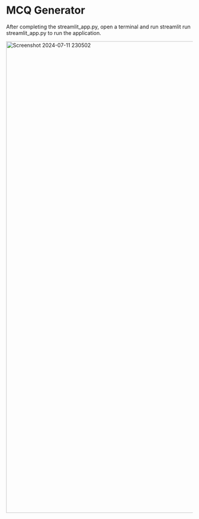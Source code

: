 # MCQ Generator

After completing the streamlit_app.py, open a terminal and run streamlit run streamlit_app.py to run the application.

<img width="1275" alt="Screenshot 2024-07-11 230502" src="https://github.com/anubratabhowmick/learning_generative_ai/assets/7466987/b756611b-94ae-46ae-a66d-43e84693ec13">
